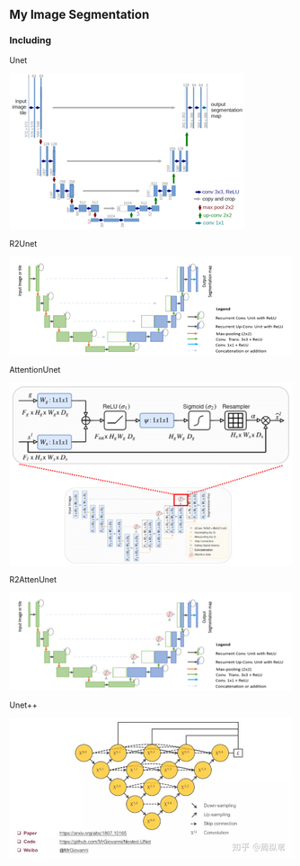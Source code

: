 ## My Image Segmentation
### Including

Unet

![U-Net.png](./img/U-Net.png)

R2Unet

![R2U-Net.png](./img/R2U-Net.png)

AttentionUnet

![AttentionUnet](./img/AttU-Net.png)

R2AttenUnet

![R2AttenUnet](./img/AttR2U-Net.png)

Unet++

![Unet++](./img/Unet++.jpg)
